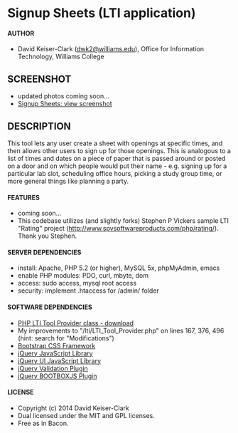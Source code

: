 # Signup Sheets (LTI application)

#### AUTHOR
* David Keiser-Clark (dwk2@williams.edu), Office for Information Technology, Williams College

## SCREENSHOT
* updated photos coming soon...
* [Signup Sheets: view screenshot](http://www.screencast.com/ "Signup Sheets (LTI application)")

## DESCRIPTION
This tool lets any user create a sheet with openings at specific times, and then allows other users to sign up for those openings. This is analogous to a list of times and dates on a piece of paper that is passed around or posted on a door and on which people would put their name - e.g. signing up for a particular lab slot, scheduling office hours, picking a study group time, or more general things like planning a party.

#### FEATURES
* coming soon...
* This codebase utilizes (and slightly forks) Stephen P Vickers sample LTI "Rating" project (http://www.spvsoftwareproducts.com/php/rating/). Thank you Stephen.

#### SERVER DEPENDENCIES
* install: Apache, PHP 5.2 (or higher), MySQL 5x, phpMyAdmin, emacs
* enable PHP modules: PDO, curl, mbyte, dom
* access: sudo access, mysql root access
* security: implement .htaccess for /admin/ folder

#### SOFTWARE DEPENDENCIES
* [PHP LTI Tool Provider class - download](http://projects.oscelot.org/gf/project/php-basic-lti/ "PHP LTI Tool Provider class - download")
* My improvements to "/lti/LTI_Tool_Provider.php" on lines 167, 376, 496 (hint: search for "Modifications")
* [Bootstrap CSS Framework](http://getbootstrap.com/getting-started/#download "Bootstrap CSS Framework")
* [jQuery JavaScript Library](http://jquery.com/ "jQuery JavaScript Library")
* [jQuery UI JavaScript Library](http://jqueryui.com/ "jQuery UI JavaScript Library")
* [jQuery Validation Plugin](http://jqueryvalidation.org/ "jQuery Validation Plugin")
* [jQuery BOOTBOXJS Plugin](http://bootboxjs.com/ "jQuery BootBoxJS Plugin")

#### LICENSE
* Copyright (c) 2014 David Keiser-Clark
* Dual licensed under the MIT and GPL licenses.
* Free as in Bacon.
